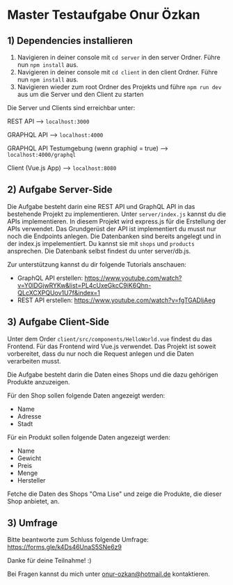 # Master Testaufgabe Onur Özkan


## 1)  Dependencies installieren
1. Navigieren in deiner console mit `cd server` in den server Ordner. Führe nun `npm install` aus. 
2. Navigieren in deiner console mit `cd client` in den client Ordner. Führe nun `npm install` aus. 
3. Navigieren wieder zum root Ordner des Projekts und führe `npm run dev` aus um die Server und den Client zu starten

Die Server und Clients sind erreichbar unter:

REST API --> `localhost:3000`

GRAPHQL API --> `localhost:4000`

GRAPHQL API Testumgebung (wenn graphiql = true) --> `localhost:4000/graphql`

Client (Vue.js App) --> `localhost:8080`


## 2)  Aufgabe Server-Side

Die Aufgabe besteht darin eine REST API und GraphQL API in das bestehende Projekt zu implementieren. Unter `server/index.js` kannst du die APIs implementieren. In diesem Projekt wird express.js für die Erstellung der APIs verwendet. Das Grundgerüst der API ist implementiert du musst nur noch die Endpoints anlegen. Die Datenbanken sind bereits angelegt und in der index.js impelementiert. Du kannst sie mit `shops` und `products` ansprechen. Die Datenbank selbst findest du unter server/db.js. 

Zur unterstützung kannst du dir folgende Tutorials anschauen:

- GraphQL API erstellen: https://www.youtube.com/watch?v=Y0lDGjwRYKw&list=PL4cUxeGkcC9iK6Qhn-QLcXCXPQUov1U7f&index=1
- REST API erstellen:  https://www.youtube.com/watch?v=fgTGADljAeg

## 3)  Aufgabe Client-Side

Unter dem Order `client/src/components/HelloWorld.vue` findest du das Frontend. Für das Frontend wird Vue.js verwendet. Das Projekt ist soweit vorbereitet, dass du nur noch die Request anlegen und die Daten verarbeiten musst. 

Die Aufgabe besteht darin die Daten eines Shops und die dazu gehörigen Produkte anzuzeigen.

Für den Shop sollen folgende Daten angezeigt werden:

- Name
- Adresse
- Stadt

Für ein Produkt sollen folgende Daten angezeigt werden:

- Name
- Gewicht
- Preis
- Menge
- Hersteller

Fetche die Daten des Shops "Oma Lise" und zeige die Produkte, die dieser Shop anbietet, an. 

## 3) Umfrage

Bitte beantworte zum Schluss folgende Umfrage: https://forms.gle/k4Ds46UnaS5SNe6z9

Danke für deine Teilnahme! :)

Bei Fragen kannst du mich unter onur-ozkan@hotmail.de kontaktieren.
